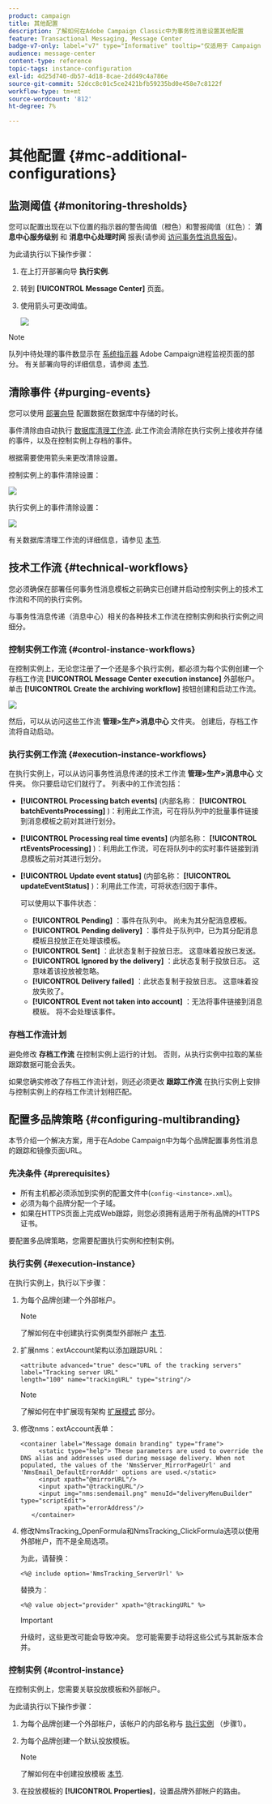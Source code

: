 ```yaml
---
product: campaign
title: 其他配置
description: 了解如何在Adobe Campaign Classic中为事务性消息设置其他配置
feature: Transactional Messaging, Message Center
badge-v7-only: label="v7" type="Informative" tooltip="仅适用于 Campaign Classic v7"
audience: message-center
content-type: reference
topic-tags: instance-configuration
exl-id: 4d25d740-db57-4d18-8cae-2dd49c4a786e
source-git-commit: 52dcc8c01c5ce2421bfb59235bd0e458e7c8122f
workflow-type: tm+mt
source-wordcount: '812'
ht-degree: 7%

---
```


# 其他配置 {#mc-additional-configurations}



## 监测阈值 {#monitoring-thresholds}

您可以配置出现在以下位置的指示器的警告阈值（橙色）和警报阈值（红色）： **消息中心服务级别** 和 **消息中心处理时间** 报表(请参阅 [访问事务性消息报告](../../message-center/using/about-transactional-messaging-reports.md))。

为此请执行以下操作步骤：

1. 在上打开部署向导 **执行实例**.

1. 转到 **[!UICONTROL Message Center]** 页面。

1. 使用箭头可更改阈值。

   ![](assets/messagecenter_monitor_events_001.png)

>[!NOTE]
>
>队列中待处理的事件数显示在 [系统指示器](../../production/using/monitoring-processes.md#system-indicators) Adobe Campaign进程监视页面的部分。 有关部署向导的详细信息，请参阅 [本节](../../installation/using/deploying-an-instance.md#deployment-wizard).

## 清除事件 {#purging-events}

您可以使用 [部署向导](../../production/using/database-cleanup-workflow.md#deployment-wizard) 配置数据在数据库中存储的时长。

事件清除由自动执行 [数据库清理工作流](../../production/using/database-cleanup-workflow.md). 此工作流会清除在执行实例上接收并存储的事件，以及在控制实例上存档的事件。

根据需要使用箭头来更改清除设置。

控制实例上的事件清除设置：

![](assets/messagecenter_delete_events_001.png)

执行实例上的事件清除设置：

![](assets/messagecenter_delete_events_002.png)

有关数据库清理工作流的详细信息，请参见 [本节](../../production/using/database-cleanup-workflow.md).


## 技术工作流 {#technical-workflows}

您必须确保在部署任何事务性消息模板之前确实已创建并启动控制实例上的技术工作流和不同的执行实例。

与事务性消息传递（消息中心）相关的各种技术工作流在控制实例和执行实例之间细分。

### 控制实例工作流 {#control-instance-workflows}

在控制实例上，无论您注册了一个还是多个执行实例，都必须为每个实例创建一个存档工作流 **[!UICONTROL Message Center execution instance]** 外部帐户。 单击 **[!UICONTROL Create the archiving workflow]** 按钮创建和启动工作流。

![](assets/messagecenter_archiving_002.png)

然后，可以从访问这些工作流 **管理>生产>消息中心** 文件夹。 创建后，存档工作流将自动启动。

<!--**Minimal architecture**

Once the control and execution modules are installed on the same instance, you must create the archiving workflow using the deployment wizard. Click the **[!UICONTROL Create the archiving workflow]** button to create and start the workflow.

![](assets/messagecenter_archiving_001.png)-->

### 执行实例工作流 {#execution-instance-workflows}

在执行实例上，可以从访问事务性消息传递的技术工作流 **管理>生产>消息中心** 文件夹。 你只要启动它们就行了。 列表中的工作流包括：

* **[!UICONTROL Processing batch events]** (内部名称： **[!UICONTROL batchEventsProcessing]** )：利用此工作流，可在将队列中的批量事件链接到消息模板之前对其进行划分。
* **[!UICONTROL Processing real time events]** (内部名称： **[!UICONTROL rtEventsProcessing]** )：利用此工作流，可在将队列中的实时事件链接到消息模板之前对其进行划分。
* **[!UICONTROL Update event status]** (内部名称： **[!UICONTROL updateEventStatus]** )：利用此工作流，可将状态归因于事件。

  可以使用以下事件状态：

   * **[!UICONTROL Pending]** ：事件在队列中。 尚未为其分配消息模板。
   * **[!UICONTROL Pending delivery]** ：事件处于队列中，已为其分配消息模板且投放正在处理该模板。
   * **[!UICONTROL Sent]** ：此状态复制于投放日志。 这意味着投放已发送。
   * **[!UICONTROL Ignored by the delivery]** ：此状态复制于投放日志。 这意味着该投放被忽略。
   * **[!UICONTROL Delivery failed]** ：此状态复制于投放日志。 这意味着投放失败了。
   * **[!UICONTROL Event not taken into account]** ：无法将事件链接到消息模板。 将不会处理该事件。

### 存档工作流计划

避免修改 **存档工作流** 在控制实例上运行的计划。 否则，从执行实例中拉取的某些跟踪数据可能会丢失。

如果您确实修改了存档工作流计划，则还必须更改 **跟踪工作流** 在执行实例上安排与控制实例上的存档工作流计划相匹配。

## 配置多品牌策略 {#configuring-multibranding}

本节介绍一个解决方案，用于在Adobe Campaign中为每个品牌配置事务性消息的跟踪和镜像页面URL。

### 先决条件 {#prerequisites}

* 所有主机都必须添加到实例的配置文件中(`config-<instance>.xml`)。
* 必须为每个品牌分配一个子域。
* 如果在HTTPS页面上完成Web跟踪，则您必须拥有适用于所有品牌的HTTPS证书。

要配置多品牌策略，您需要配置执行实例和控制实例。

### 执行实例 {#execution-instance}

在执行实例上，执行以下步骤：

1. 为每个品牌创建一个外部帐户。

   >[!NOTE]
   >
   >了解如何在中创建执行实例类型外部帐户 [本节](../../message-center/using/configuring-instances.md#control-instance).

1. 扩展nms：extAccount架构以添加跟踪URL：

   ```
   <attribute advanced="true" desc="URL of the tracking servers" label="Tracking server URL"
   length="100" name="trackingURL" type="string"/>
   ```

   >[!NOTE]
   >
   >了解如何在中扩展现有架构 [扩展模式](../../configuration/using/extending-a-schema.md) 部分。

1. 修改nms：extAccount表单：

   ```
   <container label="Message domain branding" type="frame">
        <static type="help"> These parameters are used to override the DNS alias and addresses used during message delivery. When not populated, the values of the 'NmsServer_MirrorPageUrl' and 'NmsEmail_DefaultErrorAddr' options are used.</static>
        <input xpath="@mirrorURL"/>
        <input xpath="@trackingURL"/>
        <input img="nms:sendemail.png" menuId="deliveryMenuBuilder" type="scriptEdit">
               xpath="errorAddress"/>
      </container>
   ```

1. 修改NmsTracking_OpenFormula和NmsTracking_ClickFormula选项以使用外部帐户，而不是全局选项。

   为此，请替换：

   ```
   <%@ include option='NmsTracking_ServerUrl' %>
   ```

   替换为：

   ```
   <%@ value object="provider" xpath="@trackingURL" %>
   ```

   >[!IMPORTANT]
   >
   >升级时，这些更改可能会导致冲突。 您可能需要手动将这些公式与其新版本合并。

### 控制实例 {#control-instance}

在控制实例上，您需要关联投放模板和外部帐户。

为此请执行以下操作步骤：

1. 为每个品牌创建一个外部帐户，该帐户的内部名称与 [执行实例](#execution-instance) （步骤1）。

1. 为每个品牌创建一个默认投放模板。

   >[!NOTE]
   >
   >    了解如何在中创建投放模板 [本节](../../delivery/using/creating-a-delivery-template.md#creating-a-new-template).

1. 在投放模板的 **[!UICONTROL Properties]**，设置品牌外部帐户的路由。
